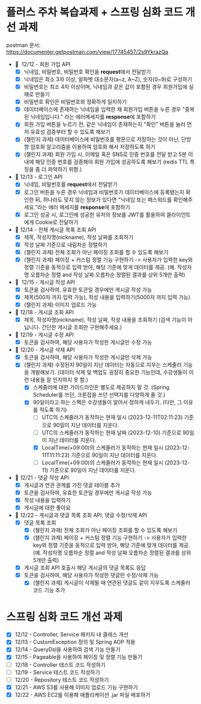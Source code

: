 # 플러스 주차 복습과제 + 스프링 심화 코드 개선 과제

postman 문서: https://documenter.getpostman.com/view/17745457/2s9YkrazQa

- 💬  12/12 - 회원 가입 API
    - [X]  닉네임, 비밀번호, 비밀번호 확인을 **request**에서 전달받기
    - [X]  닉네임은 최소 3자 이상, 알파벳 대소문자(a~z, A~Z), 숫자(0~9)로 구성하기
    - [X]  비밀번호는 최소 4자 이상이며, 닉네임과 같은 값이 포함된 경우 회원가입에 실패로 만들기
    - [X]  비밀번호 확인은 비밀번호와 정확하게 일치하기
    - [X]  데이터베이스에 존재하는 닉네임을 입력한 채 회원가입 버튼을 누른 경우 "중복된 닉네임입니다." 라는 에러메세지를 **response**에 포함하기
    - [X]  회원 가입 버튼을 누르기 전, 같은 닉네임이 존재하는지 "확인" 버튼을 눌러 먼저 유효성 검증부터 할 수 있도록 해보기
    - [X]  (챌린지 과제) 데이터베이스에 비밀번호를 평문으로 저장하는 것이 아닌, 단방향 암호화 알고리즘을 이용하여 암호화 해서 저장하도록 하기
    - [X]  (챌린지 과제) 회원 가입 시, 이메일 혹은 SNS로 인증 번호를 전달 받고 5분 이내에 해당 인증 번호를 검증해야 회원 가입에 성공하도록 해보기 (redis TTL 특징을 좀 더 파악하기 위함.)
- 💬 12/13 - 로그인 API
    - [X]  닉네임, 비밀번호를 **request**에서 전달받기
    - [X]  로그인 버튼을 누른 경우 닉네임과 비밀번호가 데이터베이스에 등록됐는지 확인한 뒤, 하나라도 맞지 않는 정보가 있다면 "닉네임 또는 패스워드를 확인해주세요."라는 에러 메세지를 **response**에 포함하기
    - [X]  로그인 성공 시, 로그인에 성공한 유저의 정보를 JWT를 활용하여 클라이언트에게 Cookie로 전달하기
- 💬 12/14 - 전체 게시글 목록 조회 API
    - [X]  제목, 작성자명(nickname), 작성 날짜를 조회하기
    - [X]  작성 날짜 기준으로 내림차순 정렬하기
    - [X]  (챌린지 과제) 전체 조회가 아닌 페이징 조회를 할 수 있도록 해보기
    - [X]  (챌린지 과제) 페이징 + 커스텀 정렬 기능 구현하기 -> 사용자가 입력한 key와 정렬 기준을 동적으로 입력 받아, 해당 기준에 맞게 데이터를 제공. (예. 작성자명 오름차순 정렬 and 작성 날짜 오름차순 정렬된 결과를 상위 5개만 출력)
- 💬  12/15 - 게시글 작성 API
    - [X]  토큰을 검사하여, 유효한 토큰일 경우에만 게시글 작성 가능
    - [X]  제목(500자 까지 입력 가능), 작성 내용을 입력하기(5000자 까지 입력 가능)
    - [X]  (챌린지 과제) 이미지 업로드 가능
- 💬 12/18 - 게시글 조회 API
    - [X] 제목, 작성자명(nickname), 작성 날짜, 작성 내용을 조회하기
      (검색 기능이 아닙니다. 간단한 게시글 조회만 구현해주세요.)
- 💬 12/19 - 게시글 수정 API
    - [X] 토큰을 검사하여, 해당 사용자가 작성한 게시글만 수정 가능
- 💬 12/20 - 게시글 삭제 API
    - [X]  토큰을 검사하여, 해당 사용자가 작성한 게시글만 삭제 가능
    - [X]  (챌린지 과제) 수정된지 90일이 지난 데이터는 자동으로 지우는 스케줄러 기능을 개발해보기. (데이터 삭제 및 백업도 굉장히 중요한 기능인데, 수강생들이 이런 내용을 잘 인지하지 못 함.)
        - [X]  스케줄러에 대한 가이드라인은 별도로 제공하지 말 것. (Spring Scheduler를 쓰던, 크론잡을 쓰던 선택지를 다양하게 줄 것.)
        - [X]  90일이라고 하는 스펙은 수강생들이 알아서 정하게 내두기. (다만, 그 이유를 적도록 하기)
            - [ ]  UTC의 스케줄러가 동작하는 현재 일시 (2023-12-11T02:11:23) 기준으로 90일이 지난 데이터를 지운다.
            - [ ]  UTC의 스케줄러가 동작하는 현재 날짜 (2023-12-10) 기준으로 90일이 지난 데이터를 지운다.
            - [X]  LocalTime(+09:00)의 스케줄러가 동작하는 현재 일시 (2023-12-11T11:11:23) 기준으로 90일이 지난 데이터를 지운다.
            - [ ]  LocalTime(+09:00)의 스케줄러가 동작하는 현재 일시 (2023-12-11) 기준으로 90일이 지난 데이터를 지운다.
- 💬 12/21 - 댓글 작성 API
    - [X]  게시글과 연관 관계를 가진 댓글 테이블 추가
    - [X]  토큰을 검사하여, 유효한 토큰일 경우에만 게시글 작성 가능
    - [X]  작성 내용을 입력하기
    - [X]  게시글에 대한 좋아요
- 💬 12/22 - 게시글과 댓글 목록 조회 API, 댓글 수정/삭제 API
    - [X]  댓글 목록 조회
        - [X]  (챌린지 과제) 전체 조회가 아닌 페이징 조회를 할 수 있도록 해보기
        - [X]  (챌린지 과제) 페이징 + 커스텀 정렬 기능 구현하기 -> 사용자가 입력한 key와 정렬 기준을 동적으로 입력 받아, 해당 기준에 맞게 데이터를 제공. (예. 작성자명 오름차순 정렬 and 작성 날짜 오름차순 정렬된 결과를 상위 5개만 출력)
    - [X]  게시글 조회 API 호출시 해당 게시글의 댓글 목록도 응답
    - [X]  토큰을 검사하여, 해당 사용자가 작성한 댓글만 수정/삭제 가능
        - [X]  (챌린지 과제) 게시글이 삭제될 때 연관된 댓글도 같이 지우도록 스케줄러 코드 기능 추가

# 스프링 심화 코드 개선 과제
- [X] 12/12 - Controller, Service 패키지 내 클래스 개선
- [X] 12/13 - CustomException 정의 및 Spring AOP 적용
- [X] 12/14 - QueryDsl을 사용하여 검색 기능 만들기
- [X] 12/15 - Pageable을 사용하여 페이징 및 정렬 기능 만들기
- [ ] 12/18 - Controller 테스트 코드 작성하기
- [ ] 12/19 - Service 테스트 코드 작성하기
- [ ] 12/20 - Repository 테스트 코드 작성하기
- [X] 12/21 - AWS S3를 사용해 이미지 업로드 기능 구현하기
- [X] 12/22 - AWS EC2를 이용해 애플리케이션 .jar 파일 배포하기
